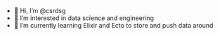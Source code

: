 - 👋 Hi, I’m @csrdsg
- 👀 I’m interested in data science and engineering
- 🌱 I’m currently learning Elixir and Ecto to store and push data around

<!---
csrdsg/csrdsg is a ✨ special ✨ repository because its `README.md` (this file) appears on your GitHub profile.
You can click the Preview link to take a look at your changes.
--->
